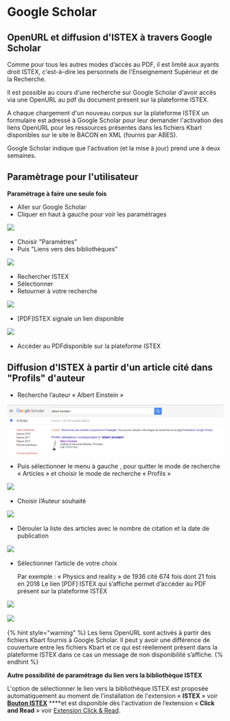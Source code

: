 # Google Scholar

## OpenURL et diffusion d'ISTEX à travers Google Scholar

Comme pour tous les autres modes d’accès au PDF, il est limité aux ayants droit ISTEX, c'est-à-dire les personnels de l'Enseignement Supérieur et de la Recherche.

Il est possible au cours d'une recherche sur Google Scholar d'avoir accès via une OpenURL au pdf du document présent sur la plateforme ISTEX.

A chaque chargement d'un nouveau corpus sur la plateforme ISTEX un formulaire est adressé à Google Scholar pour leur demander l'activation des liens OpenURL pour les ressources présentes dans les fichiers Kbart disponibles sur le site le BACON en XML \(fournis par ABES\).

Google Scholar indique que l'activation \(et la mise à jour\) prend une à deux semaines.

## Paramètrage pour l'utilisateur

**Paramètrage à faire une seule fois**

* Aller sur Google Scholar
* Cliquer en haut à gauche pour voir les paramètrages

![](../.gitbook/assets/google1.png)

* Choisir "Paramètres"
* Puis "Liens vers des bibliothèques"

![](../.gitbook/assets/google2.png)

* Rechercher ISTEX
* Sélectionner
* Retourner à votre recherche

![](../.gitbook/assets/google3.png)

* \[PDF\]ISTEX signale un lien disponible

![](../.gitbook/assets/google4.png)

* Accèder au PDFdisponible sur la plateforme ISTEX

## Diffusion d'ISTEX à partir d'un article cité dans "Profils" d'auteur

* Recherche l’auteur « Albert Einstein »

![](../.gitbook/assets/gs-profil1-1.png)

* Puis sélectionner le menu à gauche , pour quitter le mode de recherche « Articles » et choisir le mode de recherche « Profils »

![](../.gitbook/assets/gs-profil2.PNG)

* Choisir l’Auteur souhaité

![](../.gitbook/assets/gs-profil3.png)

* Dérouler la liste des articles avec le nombre de citation et la date de publication

![](../.gitbook/assets/gs-profil4.png)

* Sélectionner l’article de votre choix

  Par exemple : « Physics and reality » de 1936 cité 674 fois dont 21 fois en 2018 Le lien \[PDF\] ISTEX qui s’affiche permet d’accéder au PDF présent sur la plateforme ISTEX

![](../.gitbook/assets/gs-profil5.png)

![](../.gitbook/assets/gs-profil6.png)

{% hint style="warning" %}
Les liens OpenURL sont activés à partir des fichiers Kbart fournis à Google Scholar. Il peut y avoir une différence de couverture entre les fichiers Kbart et ce qui est réellement présent dans la plateforme ISTEX dans ce cas un message de non disponibilité s’affiche.
{% endhint %}

**Autre possibilité de paramétrage du lien vers la bibliothèque ISTEX**

L'option de sélectionner le lien vers la bibliothèque ISTEX est proposée automatiquement au moment de l'installation de l'extension « **ISTEX** » voir [**Bouton ISTEX**](bouton-istex.md) ****et est disponible dès l'activation de l’extension « **Click and Read** » voir [Extension Click & Read](extension-click-and-read.md).

